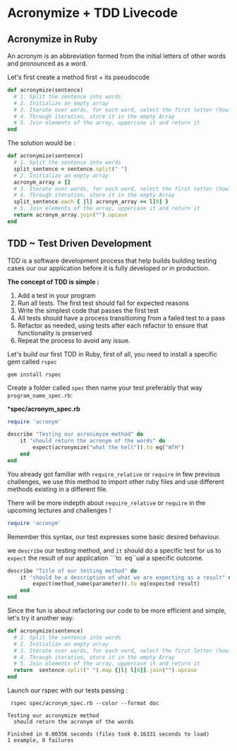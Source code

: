 # Acronymize + TDD Livecode

## Acronymize in Ruby 

An acronym is an abbreviation formed from the initial letters of other words and pronounced as a word. 

Let's first create a method first + its pseudocode 

```ruby 
def acronymize(sentence)
  # 1. Split the sentence into words
  # 2. Initialize an empty array 
  # 3. Iterate over words, for each word, select the first letter (how?)
  # 4. Through iteration, store it in the empty Array
  # 5. Join elements of the array, uppercase it and return it
end
```

The solution would be : 
```ruby 
def acronymize(sentence)
  # 1. Split the sentence into words
  split_sentence = sentence.split(" ")
  # 2. Initialize an empty array 
  acronym_array = []
  # 3. Iterate over words, for each word, select the first letter (how?)
  # 4. Through iteration, store it in the empty Array
  split_sentence.each { |l| acronym_array << l[0] }
  # 5. Join elements of the array, uppercase it and return it
  return acronym_array.join("").upcase
end
```


## TDD ~ Test Driven Development

TDD is a software development process that help builds building testing cases our our application before it is fully developed or in production.

**The concept of TDD is simple :**

1. Add a test in your program
2. Run all tests. The first test should fail for expected reasons 
3. Write the simplest code that passes the first test
4. All tests should have a process transitioning from a failed test to a pass
5. Refactor as needed, using tests after each refactor to ensure that functionality is preserved
6. Repeat the process to avoid any issue. 


Let's build our first TDD in Ruby, first of all, you need to install a specific gem called ```rspec``` 

```console
gem install rspec
```

Create a folder called ```spec``` then name your test preferably that way ```program_name_spec.rb```: 

***spec/acronym_spec.rb**

```ruby
require 'acronym'

describe "Testing our acronimyze method" do 
    it "should return the acronym of the words" do 
        expect(acronymize("what the hell")).to eq("WTH")
    end
end
```

You already got familiar with ```require_relative``` or ```require``` in few previous challenges, we use this method to import other ruby files and use different methods existing in a different file.

There will be more indepth about ```require_relative``` or ```require``` in the upcoming lectures and challenges ! 

```ruby 
require 'acronym'
```

Remember this syntax, our test expresses some basic desired behaviour. 

we ```describe``` our testing method, and ```it``` should do a specific test for us to ```expect``` the result of our application ```to`` ``eq``ual a specific outcome.

```ruby
describe "Title of our testing method" do 
    it "should be a description of what we are expecting as a result" do 
        expect(method_name(parameter)).to eq(expected result)
    end
end
```

Since the fun is about refactoring our code to be more efficient and simple, let's try it another way: 

```ruby
def acronymize(sentence)
  # 1. Split the sentence into words
  # 2. Initialize an empty array 
  # 3. Iterate over words, for each word, select the first letter (how?)
  # 4. Through iteration, store it in the empty Array
  # 5. Join elements of the array, uppercase it and return it
  return  sentence.split(" ").map {|l| l[0]}.join("").upcase
end
```

Launch our rspec with our tests passing : 

```console
 rspec spec/acronym_spec.rb --color --format doc
```

```console
Testing our acronymize method
  should return the acronym of the words

Finished in 0.00356 seconds (files took 0.16331 seconds to load)
1 example, 0 failures

```